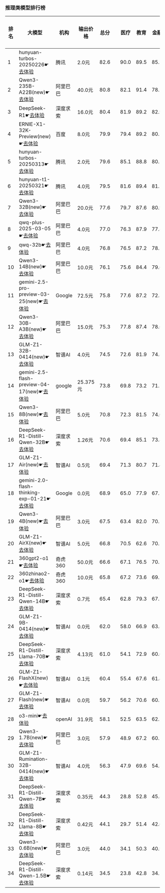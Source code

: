 ### 推理类模型排行榜
|排名|大模型|机构|输出价格|总分| |医疗|教育|金融|法律|行政公务|心理健康|推理与数学计算|语言与指令遵从|
|---|-----|---|-------|---|-|----|---|---|---|------|-------|-----------|------------|
|1|hunyuan-turbos-20250226☛[去体验](https://easyllm.site/static/modelcompare.html?type=proprietary)|腾讯|2.0元|82.6| |        90.0|89.5|85.2|82.6|        78.1|78.2|        73.2|84.2|
|2|Qwen3-235B-A22B(new)☛[去体验](https://easyllm.site/static/modelcompare.html?type=open-source)|阿里巴巴|40.0元|80.8| |        82.1|91.4|78.1|70.0|        90.0|62.5|        86.8|85.8|
|3|DeepSeek-R1☛[去体验](https://easyllm.site/static/modelcompare.html?type=open-source)|深度求索|16.0元|80.4| |        81.9|89.2|82.9|73.8|        83.0|61.5|        86.0|84.8|
|4|ERNIE-X1-32K-Preview(new)☛[去体验](https://easyllm.site/static/modelcompare.html?type=proprietary)|百度|8.0元|79.9| |        79.4|89.2|80.2|77.8|        80.0|66.7|        80.3|85.7|
|5|hunyuan-turbos-20250313☛[去体验](https://easyllm.site/static/modelcompare.html?type=proprietary)|腾讯|2.0元|79.6| |        85.1|88.8|80.5|72.4|        80.0|72.9|        72.5|84.4|
|6|hunyuan-t1-20250321☛[去体验](https://easyllm.site/static/modelcompare.html?type=proprietary)|腾讯|4.0元|79.5| |        81.6|89.4|81.2|68.9|        83.5|69.2|        81.1|81.2|
|7|Qwen3-32B(new)☛[去体验](https://easyllm.site/static/modelcompare.html?type=open-source)|阿里巴巴|20.0元|77.6| |        79.7|87.6|80.9|64.5|        73.3|68.3|        82.7|84.1|
|8|qwq-plus-2025-03-05☛[去体验](https://easyllm.site/static/modelcompare.html?type=proprietary)|阿里巴巴|4.0元|77.0| |        76.3|87.9|77.8|62.2|        79.6|64.9|        82.9|84.6|
|9|qwq-32b☛[去体验](https://easyllm.site/static/modelcompare.html?type=open-source)|阿里巴巴|4.0元|76.8| |        76.5|87.2|78.3|60.9|        82.2|63.0|        80.9|85.2|
|10|Qwen3-14B(new)☛[去体验](https://easyllm.site/static/modelcompare.html?type=open-source)|阿里巴巴|10.0元|76.1| |        75.6|84.4|79.6|62.2|        73.3|63.4|        83.0|87.4|
|11|gemini-2.5-pro-preview-03-25(new)☛[去体验](https://easyllm.site/static/modelcompare.html?type=proprietary)|Google|72.5元|75.8| |        77.6|87.2|72.3|53.3|        90.0|52.5|        88.4|84.8|
|12|Qwen3-30B-A3B(new)☛[去体验](https://easyllm.site/static/modelcompare.html?type=open-source)|阿里巴巴|15.0元|75.3| |        77.8|87.4|78.6|51.1|        66.7|68.3|        84.1|88.1|
|13|GLM-Z1-32B-0414(new)☛[去体验](https://easyllm.site/static/modelcompare.html?type=open-source)|智谱AI|4.0元|74.5| |        72.6|81.9|74.8|62.2|        80.0|63.3|        80.0|81.3|
|14|gemini-2.5-flash-preview-04-17(new)☛[去体验](https://easyllm.site/static/modelcompare.html?type=proprietary)|google|25.375元|73.8| |        69.8|73.2|71.5|62.2|        76.7|65.0|        87.1|85.0|
|15|Qwen3-8B(new)☛[去体验](https://easyllm.site/static/modelcompare.html?type=open-source)|阿里巴巴|5.0元|70.8| |        72.3|81.5|74.0|54.4|        53.3|65.8|        78.1|88.1|
|16|DeepSeek-R1-Distill-Qwen-32B☛[去体验](https://easyllm.site/static/modelcompare.html?type=open-source)|深度求索|1.26元|70.6| |        69.4|85.1|73.8|51.8|        76.0|53.8|        73.8|81.4|
|17|GLM-Z1-Air(new)☛[去体验](https://easyllm.site/static/modelcompare.html?type=proprietary)|智谱AI|0.5元|69.4| |        71.3|80.7|71.4|52.0|        76.0|53.5|        70.7|79.2|
|18|gemini-2.0-flash-thinking-exp-01-21☛[去体验](https://easyllm.site/static/modelcompare.html?type=proprietary)|Google|0.0元|68.9| |        65.0|77.9|67.2|46.1|        79.5|53.5|        83.9|78.5|
|19|Qwen3-4B(new)☛[去体验](https://easyllm.site/static/modelcompare.html?type=open-source)|阿里巴巴|3.0元|67.5| |        63.4|82.0|70.2|44.4|        60.0|55.8|        78.9|85.1|
|20|GLM-Z1-AirX(new)☛[去体验](https://easyllm.site/static/modelcompare.html?type=proprietary)|智谱AI|5.0元|66.8| |        70.5|62.6|70.1|58.9|        60.0|58.3|        71.7|82.1|
|21|360gpt2-o1☛[去体验](https://easyllm.site/static/modelcompare.html?type=proprietary)|奇虎360|50.0元|66.6| |        67.1|76.5|70.2|47.7|        70.0|52.0|        72.1|77.4|
|22|360zhinao2-o1☛[去体验](https://easyllm.site/static/modelcompare.html?type=proprietary)|奇虎360|10.0元|65.8| |        67.2|73.6|69.5|45.3|        68.4|50.2|        74.1|78.5|
|23|DeepSeek-R1-Distill-Qwen-14B☛[去体验](https://easyllm.site/static/modelcompare.html?type=open-source)|深度求索|0.7元|65.4| |        62.8|79.3|67.5|40.2|        66.5|55.6|        72.9|78.7|
|24|GLM-Z1-9B-0414(new)☛[去体验](https://easyllm.site/static/modelcompare.html?type=open-source)|智谱AI|0.0元|62.0| |        58.0|66.9|63.8|31.5|        75.5|48.8|        74.9|76.2|
|25|DeepSeek-R1-Distill-Llama-70B☛[去体验](https://easyllm.site/static/modelcompare.html?type=open-source)|深度求索|4.13元|61.0| |        54.1|72.9|60.6|34.7|        70.0|46.2|        72.3|77.0|
|26|GLM-Z1-FlashX(new)☛[去体验](https://easyllm.site/static/modelcompare.html?type=proprietary)|智谱AI|0.1元|60.4| |        55.4|67.6|61.4|32.3|        71.5|48.6|        69.8|76.7|
|27|GLM-Z1-Flash(new)☛[去体验](https://easyllm.site/static/modelcompare.html?type=proprietary)|智谱AI|0.0元|59.7| |        56.2|70.6|60.2|32.5|        65.5|47.1|        69.3|75.9|
|28|o3-mini☛[去体验](https://easyllm.site/static/modelcompare.html?type=proprietary)|openAI|31.9元|58.1| |        52.5|63.5|62.7|30.3|        52.0|42.5|        86.3|74.8|
|29|Qwen3-1.7B(new)☛[去体验](https://easyllm.site/static/modelcompare.html?type=open-source)|阿里巴巴|3.0元|57.9| |        48.9|67.2|60.2|34.5|        50.0|50.0|        73.4|79.2|
|30|GLM-Z1-Rumination-32B-0414(new)☛[去体验](https://easyllm.site/static/modelcompare.html?type=open-source)|智谱AI|4.0元|56.3| |        47.9|69.6|54.3|38.9|        56.7|44.1|        68.5|70.2|
|31|DeepSeek-R1-Distill-Qwen-7B☛[去体验](https://easyllm.site/static/modelcompare.html?type=open-source)|深度求索|0.35元|44.3| |        28.8|52.8|45.8|19.2|        54.0|30.4|        62.0|61.2|
|32|DeepSeek-R1-Distill-Llama-8B☛[去体验](https://easyllm.site/static/modelcompare.html?type=open-source)|深度求索|0.42元|44.1| |        29.7|51.4|42.6|20.3|        52.0|31.9|        60.0|64.8|
|33|Qwen3-0.6B(new)☛[去体验](https://easyllm.site/static/modelcompare.html?type=open-source)|阿里巴巴|3.0元|44.0| |        34.1|50.3|40.9|17.8|        46.7|30.9|        60.5|71.1|
|34|DeepSeek-R1-Distill-Qwen-1.5B☛[去体验](https://easyllm.site/static/modelcompare.html?type=open-source)|深度求索|0.14元|34.5| |        23.8|42.8|34.5|15.4|        34.5|23.9|        54.1|47.1|
    
